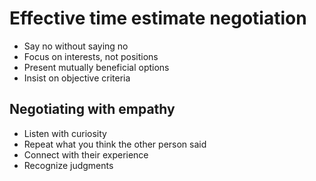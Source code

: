 # Effective time estimate negotiation
* Say no without saying no
* Focus on interests, not positions
* Present mutually beneficial options
* Insist on objective criteria

## Negotiating with empathy
* Listen with curiosity
* Repeat what you think the other person said
* Connect with their experience
* Recognize judgments
